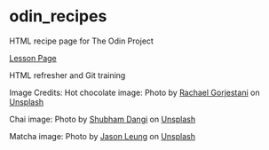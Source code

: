 # odin_recipes

HTML recipe page for The Odin Project

[Lesson Page](https://www.theodinproject.com/lessons/foundations-recipes)

HTML refresher and Git training

Image Credits:
Hot chocolate image: Photo by <a href="https://unsplash.com/@rachaelgorjestani?utm_content=creditCopyText&utm_medium=referral&utm_source=unsplash">Rachael Gorjestani</a> on <a href="https://unsplash.com/photos/cup-filled-with-coffee-zKjidZxijiM?utm_content=creditCopyText&utm_medium=referral&utm_source=unsplash">Unsplash</a>

Chai image: Photo by <a href="https://unsplash.com/@shubham_dangi?utm_content=creditCopyText&utm_medium=referral&utm_source=unsplash">Shubham Dangi</a> on <a href="https://unsplash.com/photos/brown-round-container-on-brown-wooden-table-ynnYEs3NyaY?utm_content=creditCopyText&utm_medium=referral&utm_source=unsplash">Unsplash</a>

Matcha image: Photo by <a href="https://unsplash.com/@ninjason?utm_content=creditCopyText&utm_medium=referral&utm_source=unsplash">Jason Leung</a> on <a href="https://unsplash.com/photos/white-ceramic-teacup-filled-of-matcha-tea-Z-hvocTfR_s?utm_content=creditCopyText&utm_medium=referral&utm_source=unsplash">Unsplash</a>
                  